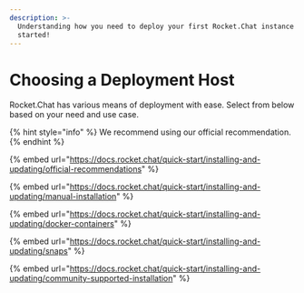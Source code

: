 ```yaml
---
description: >-
  Understanding how you need to deploy your first Rocket.Chat instance to get
  started!
---
```


# Choosing a Deployment Host

Rocket.Chat has various means of deployment with ease. Select from below based on your need and use case.

{% hint style="info" %}
We recommend using our official recommendation.
{% endhint %}

{% embed url="https://docs.rocket.chat/quick-start/installing-and-updating/official-recommendations" %}

{% embed url="https://docs.rocket.chat/quick-start/installing-and-updating/manual-installation" %}

{% embed url="https://docs.rocket.chat/quick-start/installing-and-updating/docker-containers" %}

{% embed url="https://docs.rocket.chat/quick-start/installing-and-updating/snaps" %}

{% embed url="https://docs.rocket.chat/quick-start/installing-and-updating/community-supported-installation" %}
